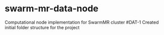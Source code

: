 # swarm-mr-data-node
Computational node implementation for SwarmMR cluster
#DAT-1
Created initial folder structure for the project
